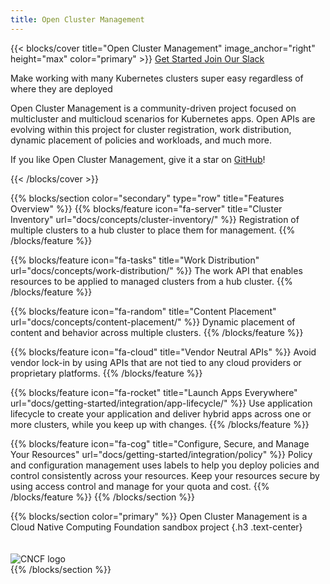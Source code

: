 ```yaml
---
title: Open Cluster Management
---
```


{{< blocks/cover title="Open Cluster Management" image_anchor="right" height="max" color="primary" >}}
<a class="btn btn-lg btn-secondary me-3 mb-4" href="/docs/">
  Get Started
</a>
<a class="btn btn-lg btn-secondary me-3 mb-4" href="https://kubernetes.slack.com/channels/open-cluster-mgmt">
  Join Our Slack
</a>
<p class="lead mb-6"></p> <!-- To create space between the buttons and the text below -->
<p class="lead mb-6">
  Make working with many Kubernetes clusters super easy regardless of where they are deployed
</p>
<p class="lead mb-6">
  Open Cluster Management is a community-driven project focused on multicluster and multicloud scenarios for Kubernetes apps. Open APIs are evolving within this project for cluster registration, work distribution, dynamic placement of policies and workloads, and much more.
</p>
<p>
  If you like Open Cluster Management, give it a star on <a href="https://github.com/open-cluster-management-io/ocm" class="github-link">GitHub</a>!
</p>
{{< /blocks/cover >}}

{{% blocks/section color="secondary" type="row" title="Features Overview" %}}
  {{% blocks/feature icon="fa-server" title="Cluster Inventory" url="docs/concepts/cluster-inventory/" %}}
  Registration of multiple clusters to a hub cluster to place them for management.
  {{% /blocks/feature %}}

  {{% blocks/feature icon="fa-tasks" title="Work Distribution" url="docs/concepts/work-distribution/" %}}
  The work API that enables resources to be applied to managed clusters from a hub cluster.
  {{% /blocks/feature %}}

  {{% blocks/feature icon="fa-random" title="Content Placement" url="docs/concepts/content-placement/" %}}
  Dynamic placement of content and behavior across multiple clusters.
  {{% /blocks/feature %}}

  {{% blocks/feature icon="fa-cloud" title="Vendor Neutral APIs" %}}
  Avoid vendor lock-in by using APIs that are not tied to any cloud providers or proprietary platforms.
  {{% /blocks/feature %}}

  {{% blocks/feature icon="fa-rocket" title="Launch Apps Everywhere" url="docs/getting-started/integration/app-lifecycle/" %}}
  Use application lifecycle to create your application and deliver hybrid apps across one or more clusters, while you keep up with changes.
  {{% /blocks/feature %}}

  {{% blocks/feature icon="fa-cog" title="Configure, Secure, and Manage Your Resources" url="docs/getting-started/integration/policy" %}}
  Policy and configuration management uses labels to help you deploy policies and control consistently across your resources. Keep your resources secure by using access control and manage for your quota and cost.
  {{% /blocks/feature %}}
{{% /blocks/section %}}


{{% blocks/section color="primary" %}}
Open Cluster Management is a Cloud Native Computing Foundation sandbox project
{.h3 .text-center}
<div class="text-center">
  <img src="https://raw.githubusercontent.com/cncf/artwork/master/other/cncf/horizontal/white/cncf-white.svg" alt="CNCF logo" style="max-width: 300px; margin-top: 20px;">
</div>
{{% /blocks/section %}}